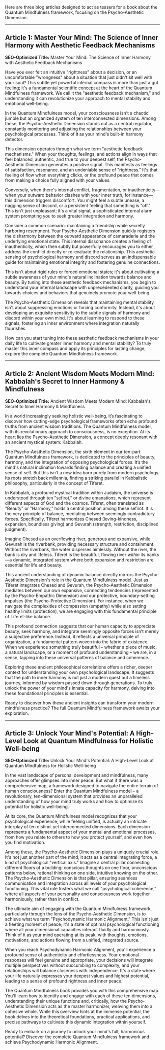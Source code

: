 Here are three blog articles designed to act as teasers for a book about the Quantum Mindfulness framework, focusing on the Psycho-Aesthetic Dimension.

---

## Article 1: Master Your Mind: The Science of Inner Harmony with Aesthetic Feedback Mechanisms

**SEO-Optimized Title:** Master Your Mind: The Science of Inner Harmony with Aesthetic Feedback Mechanisms

Have you ever felt an intuitive "rightness" about a decision, or an uncomfortable "wrongness" about a situation that just didn't sit well with your soul? This subtle yet powerful internal compass is more than just a gut feeling; it's a fundamental scientific concept at the heart of the Quantum Mindfulness framework. We call it the "aesthetic feedback mechanism," and understanding it can revolutionize your approach to mental stability and emotional well-being.

In the Quantum Mindfulness model, your consciousness isn't a chaotic jumble but an organized system of ten interconnected dimensions. Among these, the Psycho-Aesthetic Dimension stands out as a central regulator, constantly monitoring and adjusting the relationships between your psychological processes. Think of it as your mind's built-in harmony detector.

This dimension operates through what we term "aesthetic feedback mechanisms." When your thoughts, feelings, and actions align in ways that feel balanced, authentic, and true to your deepest self, the Psycho-Aesthetic Dimension generates a positive signal. This manifests as feelings of satisfaction, resonance, and an undeniable sense of "rightness." It's that feeling of flow when everything clicks, or the profound peace that comes from making a choice fully aligned with your values.

Conversely, when there's internal conflict, fragmentation, or inauthenticity—when your outward behavior clashes with your inner truth, for instance—this dimension triggers discomfort. You might feel a subtle unease, a nagging sense of discord, or a persistent feeling that something is "off." This isn't just unpleasant; it's a vital signal, a sophisticated internal alarm system prompting you to seek greater integration and harmony.

Consider a common scenario: maintaining a friendship while secretly harboring resentment. Your Psycho-Aesthetic Dimension quickly registers the disharmony between the outward appearance of camaraderie and the underlying emotional state. This internal dissonance creates a feeling of inauthenticity, which then subtly but powerfully encourages you to either address the conflict directly or re-evaluate the relationship. This aesthetic sensing of psychological harmony and discord serves as an indispensable guide for maintaining emotional integrity and fostering genuine connections.

This isn't about rigid rules or forced emotional states; it's about cultivating a subtle awareness of your mind's natural inclination towards balance and beauty. By tuning into these aesthetic feedback mechanisms, you begin to understand your internal landscape with unprecedented clarity, guiding you towards choices and behaviors that genuinely promote your well-being.

The Psycho-Aesthetic Dimension reveals that maintaining mental stability isn't about suppressing emotions or forcing conformity. Instead, it's about developing an exquisite sensitivity to the subtle signals of harmony and discord within your own mind. It's about learning to respond to these signals, fostering an inner environment where integration naturally flourishes.

How can you start tuning into these aesthetic feedback mechanisms in your daily life to cultivate greater inner harmony and mental stability? To truly master this inner compass and apply its principles for lasting change, explore the complete Quantum Mindfulness framework.

---

## Article 2: Ancient Wisdom Meets Modern Mind: Kabbalah's Secret to Inner Harmony & Mindfulness

**SEO-Optimized Title:** Ancient Wisdom Meets Modern Mind: Kabbalah's Secret to Inner Harmony & Mindfulness

In a world increasingly seeking holistic well-being, it’s fascinating to discover how cutting-edge psychological frameworks often echo profound truths from ancient wisdom traditions. The Quantum Mindfulness model, with its revolutionary approach to consciousness, is no exception. At its heart lies the Psycho-Aesthetic Dimension, a concept deeply resonant with an ancient mystical system: Kabbalah.

The Psycho-Aesthetic Dimension, the sixth element in our ten-part Quantum Mindfulness framework, is dedicated to the principles of beauty, harmony, and the integration of opposing psychological forces. It’s the mind's natural inclination towards finding balance and creating a unified sense of self. But this isn't a new idea born purely from modern psychology. Its roots stretch back millennia, finding a striking parallel in Kabbalistic philosophy, particularly in the concept of Tiferet.

In Kabbalah, a profound mystical tradition within Judaism, the universe is understood through ten "sefirot," or divine emanations, which represent different aspects of God and the cosmos. Tiferet, often translated as "Beauty" or "Harmony," holds a central position among these sefirot. It is the very principle of balance, mediating between seemingly contradictory forces. Specifically, Tiferet harmonizes Chesed (loving-kindness, expansion, boundless giving) and Gevurah (strength, restriction, disciplined judgment).

Imagine Chesed as an overflowing river, generous and expansive, while Gevurah is the riverbank, providing necessary structure and containment. Without the riverbank, the water disperses aimlessly. Without the river, the bank is dry and lifeless. Tiferet is the beautiful, flowing river *within* its banks—a dynamic, integrated system where both expansion and restriction are essential for life and beauty.

This ancient understanding of dynamic balance directly mirrors the Psycho-Aesthetic Dimension's role in the Quantum Mindfulness model. Just as Tiferet integrates Chesed and Gevurah, the Psycho-Aesthetic Dimension mediates between our own expansive, connecting tendencies (represented by the Psycho-Empathic Dimension) and our protective, boundary-setting impulses (the Psycho-Protective Dimension). For instance, when we navigate the complexities of compassion (empathy) while also setting healthy limits (protection), we are engaging with this fundamental principle of Tiferet-like balance.

This profound connection suggests that our human capacity to appreciate beauty, seek harmony, and integrate seemingly opposite forces isn't merely a subjective preference. Instead, it reflects a universal principle of organization, a fundamental pattern woven into the fabric of existence. When we experience something truly beautiful – whether a piece of music, a natural landscape, or a moment of profound understanding – we are, in a sense, tapping into these universal patterns of balance and coherence.

Exploring these ancient philosophical correlations offers a richer, deeper context for understanding your own psychological landscape. It suggests that the path to inner harmony is not just a modern quest but a timeless journey, informed by wisdom passed down through generations. To truly unlock the power of your mind's innate capacity for harmony, delving into these foundational principles is essential.

Ready to discover how these ancient insights can transform your modern mindfulness practice? The full Quantum Mindfulness framework awaits your exploration.

---

## Article 3: Unlock Your Mind's Potential: A High-Level Look at Quantum Mindfulness for Holistic Well-being

**SEO-Optimized Title:** Unlock Your Mind's Potential: A High-Level Look at Quantum Mindfulness for Holistic Well-being

In the vast landscape of personal development and mindfulness, many approaches offer glimpses into inner peace. But what if there was a comprehensive map, a framework designed to navigate the entire terrain of human consciousness? Enter the Quantum Mindfulness model – a revolutionary, ten-dimensional system that provides an unparalleled understanding of how your mind truly works and how to optimize its potential for holistic well-being.

At its core, the Quantum Mindfulness model recognizes that your psychological experience, while feeling unified, is actually an intricate interplay of ten distinct yet interconnected dimensions. Each dimension represents a fundamental aspect of your mental and emotional processes, from how you relate to others to how you protect yourself, and even how you find motivation.

Among these, the Psycho-Aesthetic Dimension plays a uniquely crucial role. It's not just another part of the mind; it acts as a central integrating force, a kind of psychological "vertical axis." Imagine a central pillar connecting different floors of a building: conscious thoughts on one floor, unconscious patterns below, rational thinking on one side, intuitive knowing on the other. The Psycho-Aesthetic Dimension is that pillar, ensuring seamless communication and integration across all levels of your psychological functioning. This vital role fosters what we call "psychological coherence," where all aspects of your personality and consciousness work together harmoniously, rather than in conflict.

The ultimate aim of engaging with the Quantum Mindfulness framework, particularly through the lens of the Psycho-Aesthetic Dimension, is to achieve what we term "Psychodynamic Harmonic Alignment." This isn't just a fleeting moment of peace; it's a state of optimal psychological functioning where all your dimensional capacities interact fluidly and harmoniously. Think of it as your mind operating at its peak, with thoughts, emotions, motivations, and actions flowing from a unified, integrated source.

When you reach Psychodynamic Harmonic Alignment, you'll experience a profound sense of authenticity and effortlessness. Your emotional responses will feel genuine and appropriate, your decisions will integrate multiple perspectives without succumbing to complexity, and your relationships will balance closeness with independence. It's a state where your life naturally expresses your deepest values and highest potential, leading to a sense of profound rightness and inner peace.

The Quantum Mindfulness book provides you with this comprehensive map. You'll learn how to identify and engage with each of these ten dimensions, understanding their unique functions and, critically, how the Psycho-Aesthetic Dimension acts as the master harmonizer, weaving them into a cohesive whole. While this overview hints at the immense potential, the book delves into the theoretical foundations, practical applications, and precise pathways to cultivate this dynamic integration within yourself.

Ready to embark on a journey to unlock your mind's full, harmonious potential? Discover the complete Quantum Mindfulness framework and achieve Psychodynamic Harmonic Alignment.